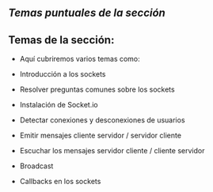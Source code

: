 ## _Temas puntuales de la sección_

## Temas de la sección:

- Aquí cubriremos varios temas como: 

- Introducción a los sockets
- Resolver preguntas comunes sobre los sockets
- Instalación de Socket.io
- Detectar conexiones y desconexiones de usuarios
- Emitir mensajes cliente servidor / servidor cliente
- Escuchar los mensajes servidor cliente / cliente servidor
- Broadcast
- Callbacks en los sockets